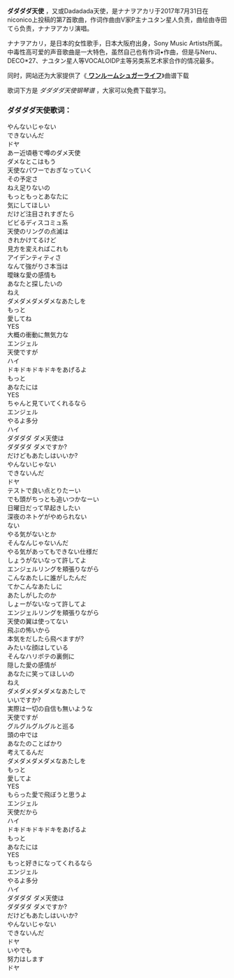 

**ダダダダ天使**
，又或Dadadada天使，是ナナヲアカリ于2017年7月31日在niconico上投稿的第7首歌曲，作词作曲由V家P主ナユタン星人负责，曲绘由寺田てら负责，ナナヲアカリ演唱。

ナナヲアカリ，是日本的女性歌手，日本大阪府出身，Sony Music
Artists所属。中毒性高可爱的声音歌曲是一大特色，虽然自己也有作词•作曲，但是与Neru、DECO*27、ナユタン星人等VOCALOIDP主等另类系艺术家合作的情况最多。

同时，网站还为大家提供了《[ **ワンルームシュガーライフ**](Music-9836-ワンルームシュガーライフ-幸福甜蜜生活OP.html
"ワンルームシュガーライフ")》曲谱下载

歌词下方是 _ダダダダ天使钢琴谱_ ，大家可以免费下载学习。

### ダダダダ天使歌词：

やんないじゃない  
できないんだ  
ドヤ  
あー近頃巷で噂のダメ天使  
ダメなとこはもう  
天使なパワーでおぎなっていく  
その予定さ  
ねえ足りないの  
もっともっとあなたに  
気にしてほしい  
だけど注目されすぎたら  
ビビるディスコミュ系  
天使のリングの点滅は  
きれかけてるけど  
見方を変えればこれも  
アイデンティティさ  
なんて強がりさ本当は  
曖昧な愛の感情も  
あなたと探したいの  
ねえ  
ダメダメダメダメなあたしを  
もっと  
愛してね  
YES  
大概の衝動に無気力な  
エンジェル  
天使ですが  
ハイ  
ドキドキドキドキをあげるよ  
もっと  
あなたには  
YES  
ちゃんと見ていてくれるなら  
エンジェル  
やるよ多分  
ハイ  
ダダダダ ダメ天使は  
ダダダダ ダメですか?  
だけどもあたしはいいか?  
やんないじゃない  
できないんだ  
ドヤ  
テストで良い点とりたーい  
でも頭がちっとも追いつかなーい  
日曜日だって早起きしたい  
深夜のネトゲがやめられない  
ない  
やる気がないとか  
そんなんじゃないんだ  
やる気があってもできない仕様だ  
しょうがないなって許してよ  
エンジェルリングを頬張りながら  
こんなあたしに誰がしたんだ  
てかこんなあたしに  
あたしがしたのか  
しょーがないなって許してよ  
エンジェルリングを頬張りながら  
天使の翼は使ってない  
飛ぶの怖いから  
本気をだしたら飛べますが?  
みたいな顔はしている  
そんなハリボテの裏側に  
隠した愛の感情が  
あなたに笑ってほしいの  
ねえ  
ダメダメダメダメなあたしで  
いいですか?  
実際は一切の自信も無いような  
天使ですが  
グルグルグルグルと巡る  
頭の中では  
あなたのことばかり  
考えてるんだ  
ダメダメダメダメなあたしを  
もっと  
愛してよ  
YES  
もらった愛で飛ぼうと思うよ  
エンジェル  
天使だから  
ハイ  
ドキドキドキドキをあげるよ  
もっと  
あなたには  
YES  
もっと好きになってくれるなら  
エンジェル  
やるよ多分  
ハイ  
ダダダダ ダメ天使は  
ダダダダ ダメですか?  
だけどもあたしはいいか?  
やんないじゃない  
できないんだ  
ドヤ  
いやでも  
努力はします  
ドヤ

